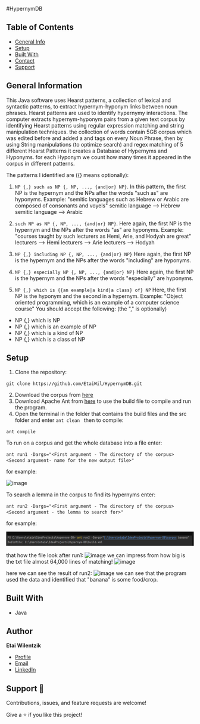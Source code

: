 #HypernymDB

## Table of Contents
* [General Info](#general-information)
* [Setup](#setup)
* [Built With](#built-with)  <!-- Corrected anchor link -->
* [Contact](#author)  <!-- Corrected anchor link -->
* [Support](#support)  <!-- Corrected anchor link -->




## General Information
This Java software uses Hearst patterns, a collection of lexical and syntactic patterns, to extract hypernym-hyponym links between noun phrases. Hearst patterns are used to identify hypernymy interactions. The computer extracts hypernym-hyponym pairs from a given text corpus by identifying Hearst patterns using regular expression matching and string manipulation techniques.
the collection of words contain  5GB corpus which was edited before and added a <np> and </np> tags on every Noun Phrase,
then by using String manipulations (to optimize search) and regex matching of 5 different Hearst Patterns it creates a Database of Hypernyms and Hyponyms.
for each Hyponym we count how many times it appeared in the corpus in different patterns.

The patterns I identified are ({} means optionally):

1. `NP {,} such as NP {, NP, ..., {and|or} NP}`.
   In this pattern, the first NP is the hypernym and the NPs after the words "such as" are hyponyms.
   Example: "semitic languages such as Hebrew or Arabic are composed of consonants and voyels"
   semitic language ⟶ Hebrew
   semitic language ⟶ Arabic

2. `such NP as NP {, NP, ..., {and|or} NP}`.
   Here again, the first NP is the hypernym and the NPs after the words "as" are hyponyms.
   Example: "courses taught by such lecturers as Hemi, Arie, and Hodyah are great"
   lecturers ⟶ Hemi
   lecturers ⟶ Arie
   lecturers ⟶ Hodyah

3. `NP {,} including NP {, NP, ..., {and|or} NP}`
   Here again, the first NP is the hypernym and the NPs after the words "including" are hyponyms.

4. `NP {,} especially NP {, NP, ..., {and|or} NP}`
   Here again, the first NP is the hypernym and the NPs after the words "especially" are hyponyms.

5. `NP {,} which is {{an example|a kind|a class} of} NP`
   Here, the first NP is the hyponym and the second in a hypernym. Example: "Object oriented programming, which is an example of a computer science course" You should accept the following: (the "," is optionally)

- NP {,} which is NP
- NP {,} which is an example of NP
- NP {,} which is a kind of NP
- NP {,} which is a class of NP


## Setup
1. Clone the repository:

```
git clone https://github.com/EtaiWil/HypernymDB.git
```
2. Download the corpus from [here](https://drive.google.com/file/d/1knTy0gYblqEZaSFWsHxk2NgOM59mwolP/view?usp=sharing)
3. Download Apache Ant from [here](https://ant.apache.org/bindownload.cgi) to use the build file to compile and run the program.
4. Open the terminal in the folder that contains the build files and the src folder and enter `ant clean ` then 
 to compile:

```
ant compile 
```

To run on a corpus and get the whole database into a file enter:

```
ant run1 -Dargs="<First argument - The directory of the corpus> <Second argument- name for the new output file>"  
```
for example:

![image](https://github.com/EtaiWil/HypernymDB/assets/117933094/b217be72-dfc7-4fc4-b3d2-4b14179f8db5)

To search a lemma in the corpus to find its hypernyms enter:

``` 
ant run2 -Dargs="<First argument - The directory of the corpus> <Second argument - the lemma to search for>" 
```
for example:

![img.png](img.png)

that how the file look after run1:
![image](https://github.com/EtaiWil/HypernymDB/assets/117933094/1bb574f2-6d84-4f89-869d-3036034941a1)
we can impress from how  big is the txt file almost 64,000 lines of matching!
![image](https://github.com/EtaiWil/HypernymDB/assets/117933094/11a89623-4e9d-4727-ba4c-b12a4fac5423)

here we can see the result of run2:
![image](https://github.com/EtaiWil/HypernymDB/assets/117933094/6451c6e7-cd31-475a-aece-54c56441a431)
we can see that the  program used the data and identified that "banana" is some food/crop.
## Built With

- Java


## Author 

**Etai Wilentzik**

- [Profile](https://github.com/EtaiWil )
- [Email](mailto:etaiwil2000@gmail.com?subject=Hi "Hi!")
- [LinkedIn](https://www.linkedin.com/in/etai-wilentzik-b5a106212/ "Welcome")

## Support 🤝 

Contributions, issues, and feature requests are welcome!

Give a ⭐️ if you like this project!

